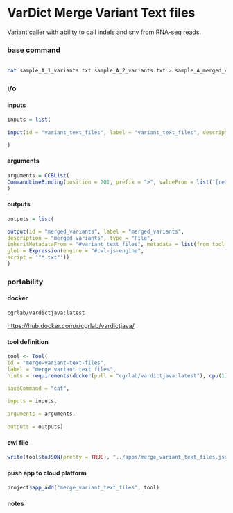 VarDict Merge Variant Text files
================

Variant caller with ability to call indels and snv from RNA-seq reads.

### base command

``` sh

cat sample_A_1_variants.txt sample_A_2_variants.txt > sample_A_merged_variants.txt
```

### i/o

#### inputs

``` r
inputs = list(
  
input(id = "variant_text_files", label = "variant_text_files", description = "variant_text_files", type = "File...", separate = FALSE, position=1)

)
```

#### arguments

``` r
arguments = CCBList(
CommandLineBinding(position = 201, prefix = ">", valueFrom = list('{return $job.inputs.variant_text_files[0].metadata.sample_id + "_vardict_variants_merged.txt"}'))
)
```

#### outputs

``` r
outputs = list(

output(id = "merged_variants", label = "merged_variants", 
description = "merged_variants", type = "File",
inheritMetadataFrom = "#variant_text_files", metadata = list(from_tool = "merge_variant_text_files"),
glob = Expression(engine = "#cwl-js-engine", 
script = '"*.txt"'))
)
```

### portability

#### docker

`cgrlab/vardictjava:latest`

<https://hub.docker.com/r/cgrlab/vardictjava/>

#### tool definition

``` r
tool <- Tool(
id = "merge-variant-text-files", 
label = "merge variant text files",
hints = requirements(docker(pull = "cgrlab/vardictjava:latest"), cpu(1), mem(1000)),

baseCommand = "cat",

inputs = inputs,
  
arguments = arguments,
  
outputs = outputs)
```

#### cwl file

``` r
write(tool$toJSON(pretty = TRUE), "../apps/merge_variant_text_files.json")
```

#### push app to cloud platform

``` r
project$app_add("merge_variant_text_files", tool)
```

#### notes
